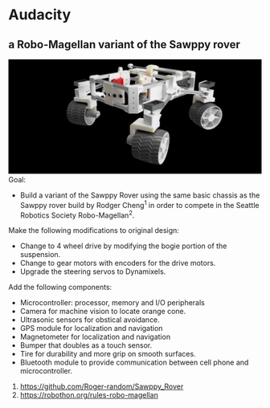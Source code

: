 # Audacity
## a Robo-Magellan variant of the Sawppy rover
![Audacity](/Images/Audacity.png?raw=true "Audacity")
Goal:

+ Build a variant of the Sawppy Rover using the same basic chassis as the Sawppy rover build by Rodger Cheng<sup>1</sup> in order to compete in the Seattle Robotics Society Robo-Magellan<sup>2</sup>.

Make the following modifications to original design:

+ Change to 4 wheel drive by modifying the bogie portion of the suspension.
+ Change to gear motors with encoders for the drive motors.
+ Upgrade the steering servos to Dynamixels.

Add the following components:
+ Microcontroller: processor, memory and I/O peripherals
+ Camera for machine vision to locate orange cone.
+ Ultrasonic sensors for obstical avoidance.
+ GPS module for localization and navigation
+ Magnetometer for localization and navigation
+ Bumper that doubles as a touch sensor.
+ Tire for durability and more grip on smooth surfaces.
+ Bluetooth module to provide communication between cell phone and microcontroller.

1. https://github.com/Roger-random/Sawppy_Rover
2. https://robothon.org/rules-robo-magellan
